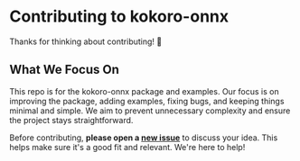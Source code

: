 # Contributing to kokoro-onnx

Thanks for thinking about contributing! 🎉

## What We Focus On

This repo is for the kokoro-onnx package and examples. Our focus is on improving the package, adding examples, fixing bugs, and keeping things minimal and simple. We aim to prevent unnecessary complexity and ensure the project stays straightforward.

Before contributing, **please open a [new issue](https://github.com/thewh1teagle/kokoro-onnx/issues)** to discuss your idea. This helps make sure it's a good fit and relevant. We're here to help!
